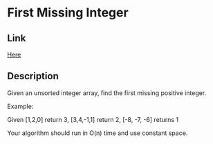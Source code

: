 # First Missing Integer

## Link

[Here](https://www.interviewbit.com/problems/first-missing-integer/)

## Description

Given an unsorted integer array, find the first missing positive integer.

Example:

Given
[1,2,0] return 3,
[3,4,-1,1] return 2,
[-8, -7, -6] returns 1

Your algorithm should run in O(n) time and use constant space.